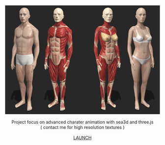 <p align="center"><a href="http://lo-th.github.io/Avatar.lab/"><img src="./assets/textures/perso.png"/></a></p>
<p align="center">Project focus on advanced charater animation with sea3d and three.js<br>( contact me for high resolution textures )<br><br>
<a href="http://lo-th.github.io/Avatar.lab/">LAUNCH</a><br></p>